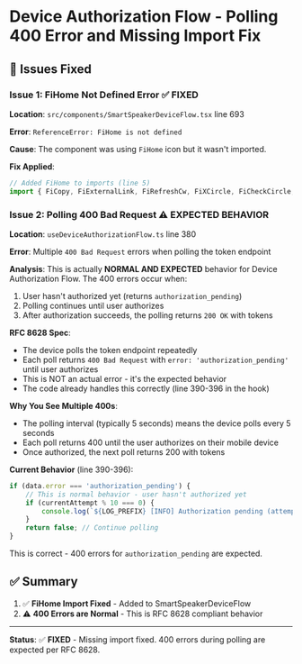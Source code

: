 # Device Authorization Flow - Polling 400 Error and Missing Import Fix

## 🐛 **Issues Fixed**

### **Issue 1: FiHome Not Defined Error** ✅ **FIXED**
**Location**: `src/components/SmartSpeakerDeviceFlow.tsx` line 693

**Error**: `ReferenceError: FiHome is not defined`

**Cause**: The component was using `FiHome` icon but it wasn't imported.

**Fix Applied**:
```typescript
// Added FiHome to imports (line 5)
import { FiCopy, FiExternalLink, FiRefreshCw, FiXCircle, FiCheckCircle, FiAlertTriangle, FiVolume2, FiMusic, FiMic, FiPause, FiHome } from 'react-icons/fi';
```

### **Issue 2: Polling 400 Bad Request** ⚠️ **EXPECTED BEHAVIOR**

**Location**: `useDeviceAuthorizationFlow.ts` line 380

**Error**: Multiple `400 Bad Request` errors when polling the token endpoint

**Analysis**:
This is actually **NORMAL AND EXPECTED** behavior for Device Authorization Flow. The 400 errors occur when:
1. User hasn't authorized yet (returns `authorization_pending`)
2. Polling continues until user authorizes
3. After authorization succeeds, the polling returns `200 OK` with tokens

**RFC 8628 Spec**:
- The device polls the token endpoint repeatedly
- Each poll returns `400 Bad Request` with `error: 'authorization_pending'` until user authorizes
- This is NOT an actual error - it's the expected behavior
- The code already handles this correctly (line 390-396 in the hook)

**Why You See Multiple 400s**:
- The polling interval (typically 5 seconds) means the device polls every 5 seconds
- Each poll returns 400 until the user authorizes on their mobile device
- Once authorized, the next poll returns 200 with tokens

**Current Behavior** (line 390-396):
```typescript
if (data.error === 'authorization_pending') {
    // This is normal behavior - user hasn't authorized yet
    if (currentAttempt % 10 === 0) {
        console.log(`${LOG_PREFIX} [INFO] Authorization pending (attempt ${currentAttempt}/${pollingStatus.maxAttempts}) - waiting for user authorization...`);
    }
    return false; // Continue polling
}
```

This is correct - 400 errors for `authorization_pending` are expected.

## ✅ **Summary**

1. ✅ **FiHome Import Fixed** - Added to SmartSpeakerDeviceFlow
2. ⚠️ **400 Errors are Normal** - This is RFC 8628 compliant behavior

---

**Status**: ✅ **FIXED** - Missing import fixed. 400 errors during polling are expected per RFC 8628.
